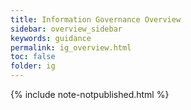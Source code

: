```yaml
---
title: Information Governance Overview
sidebar: overview_sidebar
keywords: guidance
permalink: ig_overview.html
toc: false
folder: ig
---
```



{% include note-notpublished.html %}

